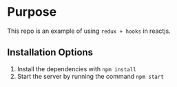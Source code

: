 # Purpose

This repo is an example of using `redux + hooks` in reactjs.

## **Installation Options**

1. Install the dependencies with `npm install`
2. Start the server by running the command `npm start`
